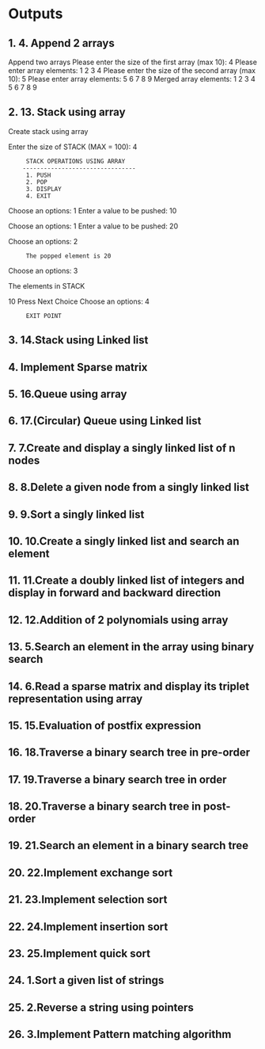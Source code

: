 # Outputs

## 1. 4. Append 2 arrays

Append two arrays
Please enter the size of the first array (max 10): 4
Please enter array elements: 1 2 3 4
Please enter the size of the second array (max 10): 5
Please enter array elements: 5 6 7 8 9
Merged array elements:
1       2       3       4       5       6       7       8       9

## 2. 13. Stack using array

Create stack using array

Enter the size of STACK (MAX = 100): 4

         STACK OPERATIONS USING ARRAY
        --------------------------------
         1. PUSH
         2. POP
         3. DISPLAY
         4. EXIT
 Choose an options: 1
 Enter a value to be pushed: 10

 Choose an options: 1
 Enter a value to be pushed: 20

 Choose an options: 2

         The popped element is 20
 Choose an options: 3

 The elements in STACK

10
 Press Next Choice
 Choose an options: 4

         EXIT POINT

## 3. 14.Stack using Linked list



## 4. Implement Sparse matrix

## 5. 16.Queue using array

## 6. 17.(Circular) Queue using Linked list

## 7. 7.Create and display a singly linked list of n nodes

## 8. 8.Delete a given node from a singly linked list

## 9.  9.Sort a singly linked list

## 10. 10.Create a singly linked list and search an element

## 11.  11.Create a doubly linked list of integers and display in forward and backward direction

## 12. 12.Addition of 2 polynomials using array

## 13. 5.Search an element in the array using binary search

## 14. 6.Read a sparse matrix and display its triplet representation using array

## 15. 15.Evaluation of postfix expression

## 16. 18.Traverse a binary search tree in pre-order

## 17. 19.Traverse a binary search tree in order

## 18. 20.Traverse a binary search tree in post-order

## 19. 21.Search an element in a binary search tree

## 20. 22.Implement exchange sort

## 21. 23.Implement selection sort

## 22. 24.Implement insertion sort

## 23. 25.Implement quick sort

## 24. 1.Sort a given list of strings

## 25. 2.Reverse a string using pointers

## 26. 3.Implement Pattern matching algorithm
